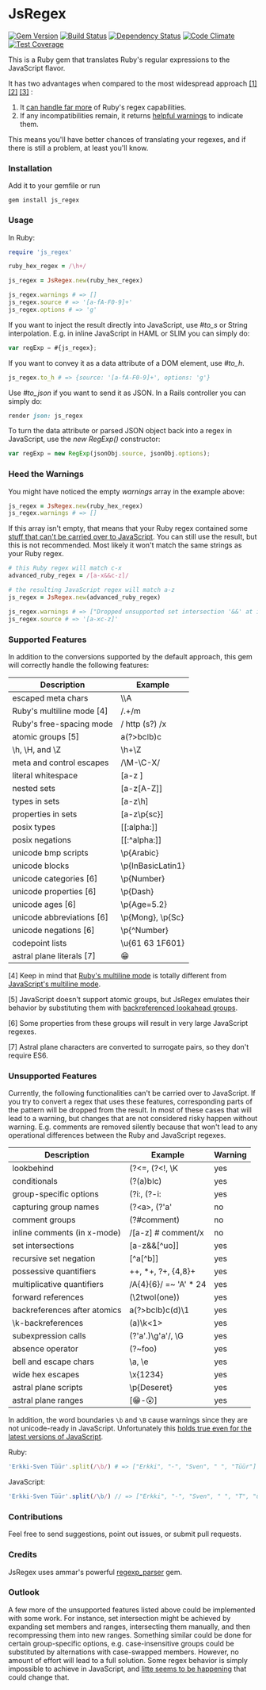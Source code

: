
# JsRegex

[![Gem Version](https://badge.fury.io/rb/js_regex.svg)](http://badge.fury.io/rb/js_regex)
[![Build Status](https://travis-ci.org/janosch-x/js_regex.svg?branch=master)](https://travis-ci.org/janosch-x/js_regex)
[![Dependency Status](https://gemnasium.com/janosch-x/js_regex.svg)](https://gemnasium.com/janosch-x/js_regex)
[![Code Climate](https://codeclimate.com/github/janosch-x/js_regex/badges/gpa.svg)](https://codeclimate.com/github/janosch-x/js_regex)
[![Test Coverage](https://codeclimate.com/github/janosch-x/js_regex/badges/coverage.svg)](https://codeclimate.com/github/janosch-x/js_regex/coverage)

This is a Ruby gem that translates Ruby's regular expressions to the JavaScript flavor.

It has two advantages when compared to the most widespread approach
[[1]](https://dockyard.com/blog/ruby/2011/11/18/convert-ruby-regexp-to-javascript-regex)
[[2]](https://github.com/rails/rails/blob/b67043393b5ed6079989513299fe303ec3bc133b/actionpack/lib/action_dispatch/routing/inspector.rb#L42)
[[3]](https://github.com/DavyJonesLocker/client_side_validations/blob/7f0a570f3d88628aeeb6cd61864a8af61ebbf887/lib/client_side_validations/core_ext/regexp.rb#L3)
:

1. It [can handle far more](#SF) of Ruby's regex capabilities.
2. If any incompatibilities remain, it returns [helpful warnings](#HW) to indicate them.

This means you'll have better chances of translating your regexes, and if there is still a problem, at least you'll know.

### Installation

Add it to your gemfile or run

    gem install js_regex

### Usage

In Ruby:

```ruby
require 'js_regex'

ruby_hex_regex = /\h+/

js_regex = JsRegex.new(ruby_hex_regex)

js_regex.warnings # => []
js_regex.source # => '[a-fA-F0-9]+'
js_regex.options # => 'g'
```

If you want to inject the result directly into JavaScript, use *#to_s* or String interpolation. E.g. in inline JavaScript in HAML or SLIM you can simply do:

```javascript
var regExp = #{js_regex};
```

If you want to convey it as a data attribute of a DOM element, use *#to_h*.

```ruby
js_regex.to_h # => {source: '[a-fA-F0-9]+', options: 'g'}
```

Use *#to_json* if you want to send it as JSON. In a Rails controller you can simply do:

```ruby
render json: js_regex
```

To turn the data attribute or parsed JSON object back into a regex in JavaScript, use the *new RegExp()* constructor:

```javascript
var regExp = new RegExp(jsonObj.source, jsonObj.options);
```

<a name='HW'></a>
### Heed the Warnings

You might have noticed the empty *warnings* array in the example above:

```ruby
js_regex = JsRegex.new(ruby_hex_regex)
js_regex.warnings # => []
```

If this array isn't empty, that means that your Ruby regex contained some [stuff that can't be carried over to JavaScript](#UF). You can still use the result, but this is not recommended. Most likely it won't match the same strings as your Ruby regex.

```ruby
# this Ruby regex will match c-x
advanced_ruby_regex = /[a-x&&c-z]/

# the resulting JavaScript regex will match a-z
js_regex = JsRegex.new(advanced_ruby_regex)

js_regex.warnings # => ["Dropped unsupported set intersection '&&' at index 4...6"]
js_regex.source # => '[a-xc-z]'
```

<a name='SF'></a>
### Supported Features

In addition to the conversions supported by the default approach, this gem will correctly handle the following features:

| Description               | Example           |
|---------------------------|-------------------|
| escaped meta chars        | \\\A              |
| Ruby's multiline mode [4] | /.+/m             |
| Ruby's free-spacing mode  | / http (s?) /x    |
| atomic groups [5]         | a(?>bcǀb)c        |
| \h, \H, and \Z            | \h+\Z             |
| meta and control escapes  | /\M-\C-X/         |
| literal whitespace        | [a-z ]            |
| nested sets               | [a-z[A-Z]]        |
| types in sets             | [a-z\h]           |
| properties in sets        | [a-z\p{sc}]       |
| posix types               | [[:alpha:]]       |
| posix negations           | [[:^alpha:]]      |
| unicode bmp scripts       | \p{Arabic}        |
| unicode blocks            | \p{InBasicLatin1} |
| unicode categories [6]    | \p{Number}        |
| unicode properties [6]    | \p{Dash}          |
| unicode ages [6]          | \p{Age=5.2}       |
| unicode abbreviations [6] | \p{Mong}, \p{Sc}  |
| unicode negations [6]     | \p{^Number}       |
| codepoint lists           | \u{61 63 1F601}   |
| astral plane literals [7] | &#x1f601;         |

[4] Keep in mind that [Ruby's multiline mode](http://ruby-doc.org/core-2.1.1/Regexp.html#class-Regexp-label-Options) is totally different from [JavaScript's multiline mode](http://javascript.info/regexp-multiline-mode).

[5] JavaScript doesn't support atomic groups, but JsRegex emulates their behavior by substituting them with [backreferenced lookahead groups](http://instanceof.me/post/52245507631/regex-emulate-atomic-grouping-with-lookahead).

[6] Some properties from these groups will result in very large JavaScript regexes.

[7] Astral plane characters are converted to surrogate pairs, so they don't require ES6.

<a name='UF'></a>
### Unsupported Features

Currently, the following functionalities can't be carried over to JavaScript. If you try to convert a regex that uses these features, corresponding parts of the pattern will be dropped from the result. In most of these cases that will lead to a warning, but changes that are not considered risky happen without warning. E.g. comments are removed silently because that won't lead to any operational differences between the Ruby and JavaScript regexes.

| Description                    | Example               | Warning |
|--------------------------------|-----------------------|---------|
| lookbehind                     | (?&lt;=, (?&lt;!, \K  | yes     |
| conditionals                   | (?(a)bǀc)             | yes     |
| group-specific options         | (?i:, (?-i:           | yes     |
| capturing group names          | (?&lt;a&gt;, (?'a'    | no      |
| comment groups                 | (?#comment)           | no      |
| inline comments (in x-mode)    | /[a-z] # comment/x    | no      |
| set intersections              | [a-z&amp;&amp;[^uo]]  | yes     |
| recursive set negation         | [^a[^b]]              | yes     |
| possessive quantifiers         | ++, *+, ?+, {4,8}+    | yes     |
| multiplicative quantifiers     | /A{4}{6}/ =~ 'A' * 24 | yes     |
| forward references             | (\2twoǀ(one))         | yes     |
| backreferences after atomics   | a(?>bcǀb)c(d)\1       | yes     |
| \k-backreferences              | (a)\k&lt;1&gt;        | yes     |
| subexpression calls            | (?'a'.)\g'a'/, \G     | yes     |
| absence operator               | (?~foo)               | yes     |
| bell and escape chars          | \a, \e                | yes     |
| wide hex escapes               | \x{1234}              | yes     |
| astral plane scripts           | \p{Deseret}           | yes     |
| astral plane ranges            | [&#x1f601;-&#x1f632;] | yes     |

In addition, the word boundaries `\b` and `\B` cause warnings since they are not unicode-ready in JavaScript. Unfortunately this [holds true even for the latest versions of JavaScript](http://www.ecma-international.org/ecma-262/6.0/#sec-runtime-semantics-iswordchar-abstract-operation).

Ruby:
```ruby
'Erkki-Sven Tüür'.split(/\b/) # => ["Erkki", "-", "Sven", " ", "Tüür"]
```

JavaScript:
```javascript
'Erkki-Sven Tüür'.split(/\b/) // => ["Erkki", "-", "Sven", " ", "T", "üü", "r"]
```

### Contributions

Feel free to send suggestions, point out issues, or submit pull requests.

### Credits

JsRegex uses ammar's powerful [regexp_parser](https://github.com/ammar/regexp_parser) gem.

### Outlook

A few more of the unsupported features listed above could be implemented with some work. For instance, set intersection might be achieved by expanding set members and ranges, intersecting them manually, and then recompressing them into new ranges. Something similar could be done for certain group-specific options, e.g. case-insensitive groups could be substituted by alternations with case-swapped members. However, no amount of effort will lead to a full solution. Some regex behavior is simply impossible to achieve in JavaScript, and [litte seems to be happening](https://mail.mozilla.org/pipermail/es-discuss/2013-September/033867.html) that could change that.
